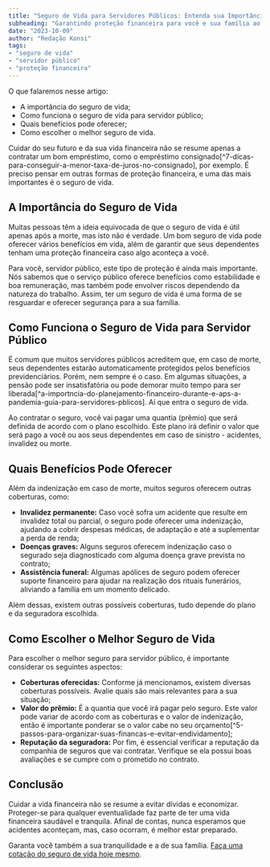 ```yaml
---
title: "Seguro de Vida para Servidores Públicos: Entenda sua Importância e Como Funciona"
subheading: "Garantindo proteção financeira para você e sua família ao longo da sua carreira no serviço público"
date: "2023-10-09"
author: "Redação Konsi"
tags:
- "seguro de vida"
- "servidor público"
- "proteção financeira"
---
```


O que falaremos nesse artigo:

- A importância do seguro de vida;
- Como funciona o seguro de vida para servidor público;
- Quais benefícios pode oferecer;
- Como escolher o melhor seguro de vida.

Cuidar do seu futuro e da sua vida financeira não se resume apenas a contratar um bom empréstimo, como o empréstimo consignado[^7-dicas-para-conseguir-a-menor-taxa-de-juros-no-consignado], por exemplo. É preciso pensar em outras formas de proteção financeira, e uma das mais importantes é o seguro de vida. 

## A Importância do Seguro de Vida

Muitas pessoas têm a ideia equivocada de que o seguro de vida é útil apenas após a morte, mas isto não é verdade. Um bom seguro de vida pode oferecer vários benefícios em vida, além de garantir que seus dependentes tenham uma proteção financeira caso algo aconteça a você.

Para você, servidor público, este tipo de proteção é ainda mais importante. Nós sabemos que o serviço público oferece benefícios como estabilidade e boa remuneração, mas também pode envolver riscos dependendo da natureza do trabalho. Assim, ter um seguro de vida é uma forma de se resguardar e oferecer segurança para a sua família.

## Como Funciona o Seguro de Vida para Servidor Público

É comum que muitos servidores públicos acreditem que, em caso de morte, seus dependentes estarão automaticamente protegidos pelos benefícios previdenciários. Porém, nem sempre é o caso. Em algumas situações, a pensão pode ser insatisfatória ou pode demorar muito tempo para ser liberada[^a-importncia-do-planejamento-financeiro-durante-e-aps-a-pandemia-guia-para-servidores-pblicos]. Aí que entra o seguro de vida.

Ao contratar o seguro, você vai pagar uma quantia (prêmio) que será definida de acordo com o plano escolhido. Este plano irá definir o valor que será pago a você ou aos seus dependentes em caso de sinistro - acidentes, invalidez ou morte. 

## Quais Benefícios Pode Oferecer

Além da indenização em caso de morte, muitos seguros oferecem outras coberturas, como:

- **Invalidez permanente:** Caso você sofra um acidente que resulte em invalidez total ou parcial, o seguro pode oferecer uma indenização, ajudando a cobrir despesas médicas, de adaptação e até a suplementar a perda de renda;
- **Doenças graves:** Alguns seguros oferecem indenização caso o segurado seja diagnosticado com alguma doença grave prevista no contrato;
- **Assistência funeral:** Algumas apólices de seguro podem oferecer suporte financeiro para ajudar na realização dos rituais funerários, aliviando a família em um momento delicado.

Além dessas, existem outras possíveis coberturas, tudo depende do plano e da seguradora escolhida.

## Como Escolher o Melhor Seguro de Vida

Para escolher o melhor seguro para servidor público, é importante considerar os seguintes aspectos:

- **Coberturas oferecidas:** Conforme já mencionamos, existem diversas coberturas possíveis. Avalie quais são mais relevantes para a sua situação;
- **Valor do prêmio:** É a quantia que você irá pagar pelo seguro. Este valor pode variar de acordo com as coberturas e o valor de indenização, então é importante ponderar se o valor cabe no seu orçamento[^5-passos-para-organizar-suas-financas-e-evitar-endividamento];
- **Reputação da seguradora:** Por fim, é essencial verificar a reputação da companhia de seguros que vai contratar. Verifique se ela possui boas avaliações e se cumpre com o prometido no contrato.

## Conclusão

Cuidar a vida financeira não se resume a evitar dívidas e economizar. Proteger-se para qualquer eventualidade faz parte de ter uma vida financeira saudável e tranquila. Afinal de contas, nunca esperamos que acidentes aconteçam, mas, caso ocorram, é melhor estar preparado.

Garanta você também a sua tranquilidade e a de sua família. [Faça uma cotação do seguro de vida hoje mesmo](www.konsi.com.br).